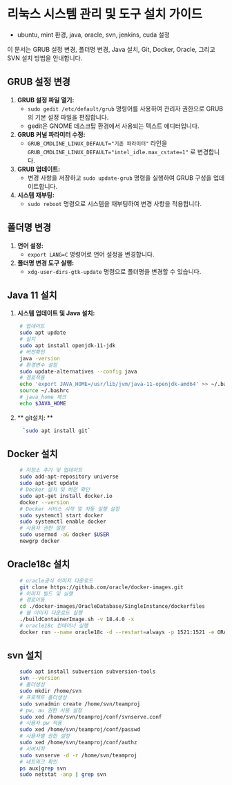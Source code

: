 # 리눅스 시스템 관리 및 도구 설치 가이드

- ubuntu, mint 환경, java, oracle, svn, jenkins, cuda 설정

이 문서는 GRUB 설정 변경, 폴더명 변경, Java 설치, Git, Docker, Oracle, 그리고 SVN 설치 방법을 안내합니다.

## GRUB 설정 변경

1. **GRUB 설정 파일 열기:**
   - `sudo gedit /etc/default/grub` 명령어를 사용하여 관리자 권한으로 GRUB의 기본 설정 파일을 편집합니다.
   - gedit은 GNOME 데스크탑 환경에서 사용되는 텍스트 에디터입니다.
2. **GRUB 커널 파라미터 수정:**
   - `GRUB_CMDLINE_LINUX_DEFAULT="기존 파라미터"` 라인을 `GRUB_CMDLINE_LINUX_DEFAULT="intel_idle.max_cstate=1"` 로 변경합니다.
3. **GRUB 업데이트:**
   - 변경 사항을 저장하고 `sudo update-grub` 명령을 실행하여 GRUB 구성을 업데이트합니다.
4. **시스템 재부팅:**
   - `sudo reboot` 명령으로 시스템을 재부팅하여 변경 사항을 적용합니다.

## 폴더명 변경

1. **언어 설정:**
   - `export LANG=C` 명령어로 언어 설정을 변경합니다.
2. **폴더명 변경 도구 실행:**
   - `xdg-user-dirs-gtk-update` 명령으로 폴더명을 변경할 수 있습니다.


## Java 11 설치

1. **시스템 업데이트 및 Java 설치:**

```bash
    # 업데이트 
    sudo apt update
    # 설치
    sudo apt install openjdk-11-jdk
    # 버전확인
    java -version
    # 환경변수 설정
    sudo update-alternatives --config java
    # 경로적용
    echo 'export JAVA_HOME=/usr/lib/jvm/java-11-openjdk-amd64' >> ~/.bashrc
    source ~/.bashrc
    # java_home 체크
    echo $JAVA_HOME
 ```

2. ** git설치: **
```bash
     `sudo apt install git`
 ```
## Docker 설치 

```bash
    # 저장소 추가 및 업데이트
    sudo add-apt-repository universe
    sudo apt-get update
    # Docker 설치 및 버전 확인
    sudo apt-get install docker.io
    docker --version
    # Docker 서비스 시작 및 자동 실행 설정
    sudo systemctl start docker
    sudo systemctl enable docker
    # 사용자 권한 설정
    sudo usermod -aG docker $USER
    newgrp docker

```

## Oracle18c 설치 

```bash
    # oracle공식 이미지 다운로드
    git clone https://github.com/oracle/docker-images.git
    # 이미지 빌드 및 실행
    # 경로이동
    cd ./docker-images/OracleDatabase/SingleInstance/dockerfiles
    # 쉘 이미지 다운로드 실행 
    ./buildContainerImage.sh -v 18.4.0 -x
    # oracle18c 컨테이너 실행 
    docker run --name oracle18c -d --restart=always -p 1521:1521 -e ORACLE_PWD=oracle -e ORACLE_CHARACTERSET=AL32UTF8 oracle/database:18.4.0-xe

```
## svn 설치 

```bash
    sudo apt install subversion subversion-tools
    svn --version
    # 폴더생성
    sudo mkdir /home/svn
    # 프로젝트 폴더생성
    sudo svnadmin create /home/svn/teamproj
    # pw, au 권한 사용 설정
    sudo xed /home/svn/teamproj/conf/svnserve.conf
    # 사용자 pw 적용
    sudo xed /home/svn/teamproj/conf/passwd
    # 사용자별 권한 설정
    sudo xed /home/svn/teamproj/conf/authz
    # 서버시작
    sudo svnserve -d -r /home/svn/teamproj
    # 네트워크 확인
    ps aux|grep svn  
    sudo netstat -anp | grep svn

```


   

